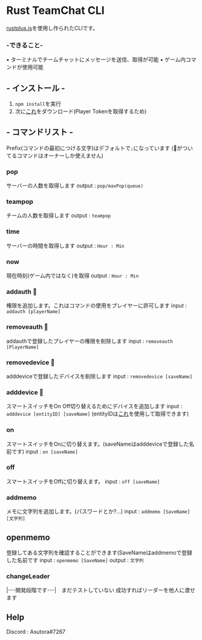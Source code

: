 # Rust TeamChat CLI
[rustplus.js](https://github.com/liamcottle/rustplus.js)を使用し作られたCLIです。
### -できること-
▪️ ターミナルでチームチャットにメッセージを送信、取得が可能
▪️ ゲーム内コマンドが使用可能


## - インストール -
1. ``npm install``を実行
2. 次に[これ](https://github.com/AsutoraGG/getToken)をダウンロード(Player Tokenを取得するため)

## - コマンドリスト -
Prefix(コマンドの最初につける文字)はデフォルトで`;`になっています
(👑がついてるコマンドはオーナーしか使えません)

### pop
サーバーの人数を取得します
output : ``pop/maxPop(queue)`` 

### teampop
チームの人数を取得します
output : ``teampop``

### time 
サーバーの時間を取得します
output : ``Hour : Min``

### now 
現在時刻(ゲーム内ではなく)を取得
output : ``Hour : Min``

### addauth 👑
権限を追加します。これはコマンドの使用をプレイヤーに許可します
input : ``addauth [playerName]``

### removeauth 👑
addauthで登録したプレイヤーの権限を削除します
input : ``removeauth [PlayerName]``

### removedevice 👑
adddeviceで登録したデバイスを削除します
input : ``removedevice [saveName]``

### adddevice 👑
スマートスイッチをOn Off切り替えるためにデバイスを追加します
input : ``adddevice [entityID] [saveName]``
(entityIDは[これ](https://github.com/AsutoraGG/getToken)を使用して取得できます)

### on
スマートスイッチをOnに切り替えます。(saveNameはadddeviceで登録した名前です)
input : ``on [saveName]``

### off
スマートスイッチをOffに切り替えます。
input : ``off [saveName]``

### addmemo
メモに文字列を追加します。(パスワードとか?...)
input : ``addmemo [SaveName] [文字列]``

## openmemo
登録してある文字列を確認することができます(SaveNameはaddmemoで登録した名前です
input : ``openmemo [SaveName]``
output : ``文字列``

### changeLeader
|---開発段階です---|　まだテストしていない
成功すればリーダーを他人に渡せます

## Help
Discord : Asutora#7267
